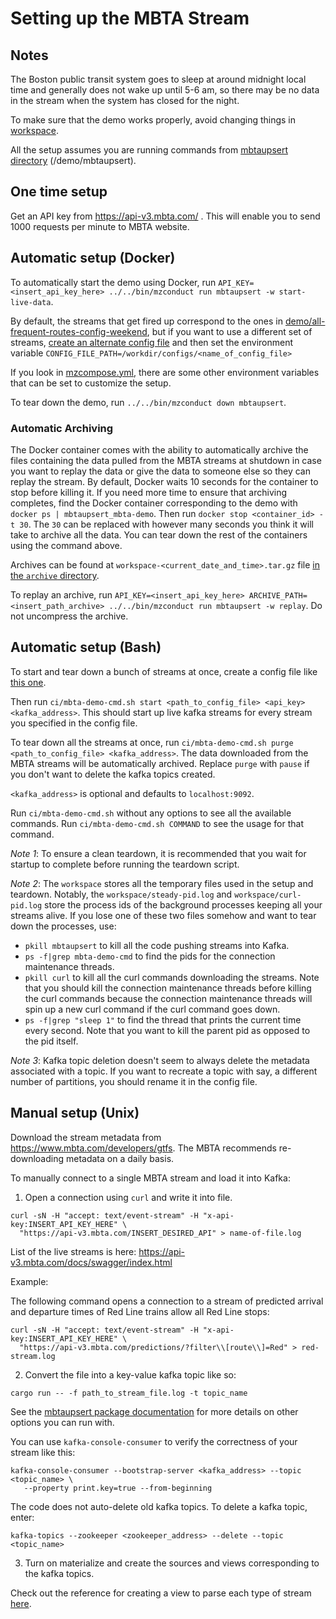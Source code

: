 # Setting up the MBTA Stream

## Notes

The Boston public transit system goes to sleep at around midnight local time and
generally does not wake up until 5-6 am, so there may be no data in the stream
when the system has closed for the night.

To make sure that the demo works properly, avoid changing things in
[workspace](../workspace).

All the setup assumes you are running commands from [mbtaupsert directory](../)
(<materialize root directory>/demo/mbtaupsert).

## One time setup

Get an API key from https://api-v3.mbta.com/ . This will enable you to send 1000 requests per minute to MBTA website.

## Automatic setup (Docker)

To automatically start the demo using Docker, run
`API_KEY=<insert_api_key_here> ../../bin/mzconduct run mbtaupsert -w start-live-data`.

By default, the streams that get fired up correspond to the ones in
[demo/all-frequent-routes-config-weekend](../demo/all-frequent-routes-config-weekend),
but if you want to use a different set of streams, [create an alternate config
file](../demo/README.md) and then set the environment variable
`CONFIG_FILE_PATH=/workdir/configs/<name_of_config_file>`

If you look in [mzcompose.yml](../mzcompose.yml), there are some other
environment variables that can be set to customize the setup.

To tear down the demo, run `../../bin/mzconduct down mbtaupsert`.

### Automatic Archiving

The Docker container comes with the ability to automatically archive the files
containing the data pulled from the MBTA streams at shutdown in case you want to
replay the data or give the data to someone else so they can replay the stream.
By default, Docker waits 10 seconds for the container to stop before killing it.
If you need more time to ensure that archiving completes, find the Docker
container corresponding to the demo with `docker ps | mbtaupsert_mbta-demo`.
Then run `docker stop <container_id> -t 30`. The `30` can be replaced with
however many seconds you think it will take to archive all the data. You can
tear down the rest of the containers using the command above.

Archives can be found at `workspace-<current_date_and_time>.tar.gz` file
[in the `archive` directory](../archive).

To replay an archive, run
`API_KEY=<insert_api_key_here> ARCHIVE_PATH=<insert_path_archive> ../../bin/mzconduct run mbtaupsert -w replay`. Do not uncompress the archive.

## Automatic setup (Bash)

To start and tear down a bunch of streams at once, create a config file like
[this one](/demo/predictions-config).

Then run `ci/mbta-demo-cmd.sh start <path_to_config_file> <api_key> <kafka_address>`.
This should start up live kafka streams for every stream you specified in the
config file.

To tear down all the streams at once, run
`ci/mbta-demo-cmd.sh purge <path_to_config_file> <kafka_address>`.
The data downloaded from the MBTA streams will be automatically archived.
Replace `purge` with `pause` if you don't want to delete the kafka topics created.

`<kafka_address>` is optional and defaults to `localhost:9092`.

Run `ci/mbta-demo-cmd.sh` without any options to see all the available commands.
Run `ci/mbta-demo-cmd.sh COMMAND` to see the usage for that command.

*Note 1*: To ensure a clean teardown, it is recommended that you wait for startup to
complete before running the teardown script.

*Note 2*: The `workspace` stores all the temporary files used in the setup
and teardown. Notably, the `workspace/steady-pid.log` and `workspace/curl-pid.log` store
the process ids of the background processes keeping all your streams alive. If you lose one
of these two files somehow and want to tear down the processes, use:
* `pkill mbtaupsert` to kill all the code pushing streams into Kafka.
* `ps -f|grep mbta-demo-cmd` to find the pids for the connection maintenance threads.
* `pkill curl` to kill all the curl commands downloading the streams. Note that
   you should kill the connection maintenance threads before killing the curl commands because
   the connection maintenance threads will spin up a new curl command if the curl command goes
   down.
* `ps -f|grep "sleep 1"` to find the thread that prints the current time every
  second. Note that you want to kill the parent pid as opposed to the pid itself.

*Note 3*: Kafka topic deletion doesn't seem to always delete the metadata
   associated with a topic. If you want to recreate a topic with say, a
   different number of partitions, you should rename it in the config file.

## Manual setup (Unix)

Download the stream metadata from https://www.mbta.com/developers/gtfs. The MBTA
recommends re-downloading metadata on a daily basis.

To manually connect to a single MBTA stream and load it into Kafka:

1. Open a connection using `curl` and write it into file.

  ```
  curl -sN -H "accept: text/event-stream" -H "x-api-key:INSERT_API_KEY_HERE" \
    "https://api-v3.mbta.com/INSERT_DESIRED_API" > name-of-file.log
  ```

  List of the live streams is here: https://api-v3.mbta.com/docs/swagger/index.html

  Example:

  The following command opens a connection to a stream of predicted arrival and departure times
  of Red Line trains allow all Red Line stops:

  ```
  curl -sN -H "accept: text/event-stream" -H "x-api-key:INSERT_API_KEY_HERE" \
    "https://api-v3.mbta.com/predictions/?filter\\[route\\]=Red" > red-stream.log
  ```

2. Convert the file into a key-value kafka topic like so:

  ```
  cargo run -- -f path_to_stream_file.log -t topic_name
  ```

  See the [mbtaupsert package documentation](../mbtaupsert-doc.md) for more
  details on other options you can run with.

  You can use `kafka-console-consumer` to verify the correctness of your stream like this:

  ```
  kafka-console-consumer --bootstrap-server <kafka_address> --topic <topic_name> \
     --property print.key=true --from-beginning
  ```

  The code does not auto-delete old kafka topics. To delete a kafka topic, enter:

  ```
  kafka-topics --zookeeper <zookeeper_address> --delete --topic <topic_name>
  ```

3. Turn on materialize and create the sources and views corresponding to the kafka topics.

  Check out the reference for creating a view to parse each type of stream [here](../mbta-reference.md).

